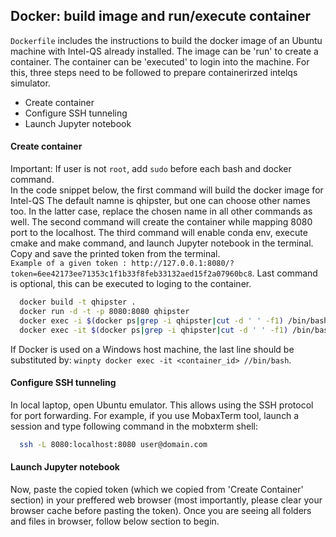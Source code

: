 ## Docker: build image and run/execute container

`Dockerfile` includes the instructions to build the docker image of an Ubuntu machine
with Intel-QS already installed. The image can be 'run' to create a container.
The container can be 'executed' to login into the machine.
For this, three steps need to be followed to prepare containerirzed intelqs simulator.

*  Create container
*  Configure SSH tunneling
*  Launch Jupyter notebook

#### Create container

Important: If user is not `root`, add `sudo` before each bash and docker command.  
In the code snippet below, the first command will build the docker image for Intel-QS
The default namne is qhipster, but one can choose other names too.
In the latter case, replace the chosen name in all other commands as well. 
The second command will create the container while mapping 8080 port to the localhost. 
The third command will enable conda env, execute cmake and make command, and launch Jupyter
notebook in the terminal. Copy and save the printed token from the terminal.  
`Example of a given token : http://127.0.0.1:8080/?token=6ee42173ee71353c1f1b33f8feb33132aed15f2a07960bc8`.
Last command is optional, this can be executed to loging to the container.

```bash
  docker build -t qhipster .
  docker run -d -t -p 8080:8080 qhipster
  docker exec -i $(docker ps|grep -i qhipster|cut -d ' ' -f1) /bin/bash -c ". ~/.bashrc && . /opt/intel/mkl/bin/mklvars.sh intel64 ilp64 && . /opt/intel/bin/compilervars.sh -arch intel64 -platform linux && mkdir build && cd build && CXX=g++ cmake -DIqsMPI=OFF -DIqsUtest=ON -DIqsPython=ON .. && make && cd .. && jupyter notebook --ip 0.0.0.0 --port 8080 --no-browser --allow-root"
  docker exec -it $(docker ps|grep -i qhipster|cut -d ' ' -f1) /bin/bash
```

If Docker is used on a Windows host machine, the last line should be substituted by:
`winpty docker exec -it <container_id> //bin/bash`.


#### Configure SSH tunneling

In local laptop, open Ubuntu emulator. This allows using the SSH protocol for port forwarding.
For example, if you use MobaxTerm tool, launch a session and type following command in the mobxterm shell:

```bash
  ssh -L 8080:localhost:8080 user@domain.com
```

#### Launch Jupyter notebook

Now, paste the copied token (which we copied from 'Create Container' section) in your preffered web browser 
(most importantly, please clear your browser cache before pasting the token). Once you are seeing all 
folders and files in browser, follow below section to begin.

